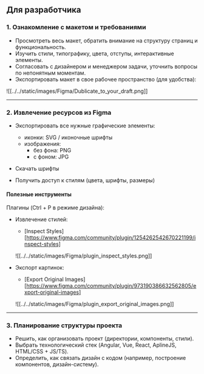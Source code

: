 ## Для разработчика
### 1. Ознакомление с макетом и требованиями

- Просмотреть весь макет, обратить внимание на структуру страниц и функциональность.
- Изучить стили, типографику, цвета, отступы, интерактивные элементы.
- Согласовать с дизайнером и менеджером задачи, уточнить вопросы по непонятным моментам.
- Экспортировать макет в свое рабочее пространство (для удобства):
  
![[../../static/images/Figma/Dublicate_to_your_draft.png]]

***

### 2. Извлечение ресурсов из Figma

- Экспортировать все нужные графические элементы:
	- иконки: SVG / иконочные шрифты
	- изображения: 
		- без фона: PNG
		- с фоном: JPG

- Скачать шрифты
- Получить доступ к стилям (цвета, шрифты, размеры)

#### Полезные инструменты

Плагины (Ctrl + P в режиме дизайна):
- Извлечение стилей: 
	- [Inspect Styles][https://www.figma.com/community/plugin/1254262542670221199/inspect-styles]
	
	![[../../static/images/Figma/plugin_inspect_styles.png]]

-  Экспорт картинок:
	-  [Export Original Images][https://www.figma.com/community/plugin/973190386632562805/export-original-images]
	
	![[../../static/images/Figma/plugin_export_original_images.png]]

***

### 3. Планирование структуры проекта

- Решить, как организовать проект (директории, компоненты, стили).
- Выбрать технологический стек (Angular, Vue, React, AplineJS, HTML/CSS + JS/TS).
- Определить, как связать дизайн с кодом (например, построение компонентов, дизайн-систему).